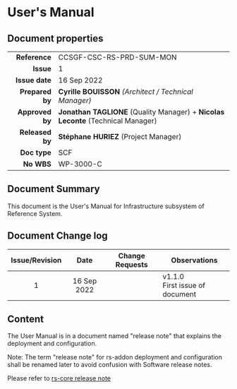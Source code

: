 # User's Manual

## Document properties

|    |   |
| -: | - |
|    **Reference** | CCSGF-CSC-RS-PRD-SUM-MON |
|        **Issue** | 1 |
|   **Issue date** | 16 Sep 2022 |
|  **Prepared by** | **Cyrille BOUISSON**  *(Architect / Technical Manager)* |
|  **Approved by** | **Jonathan TAGLIONE** (Quality Manager) + **Nicolas Leconte** (Technical Manager) |
|  **Released by** | **Stéphane HURIEZ** (Project Manager) |
|     **Doc type** | SCF |
|       **No WBS** | WP-3000-C |

## Document Summary

This document is the User's Manual for Infrastructure subsystem of Reference System.

## Document Change log

| Issue/Revision | Date | Change Requests | Observations |
| :------------: | :--: | --------------- | ------------ |
| 1 | 16 Sep 2022 | | v1.1.0 <br> First issue of document |

## Content

The User Manual is in a document named "release note" that explains the deployment and configuration.

Note: The term "release note" for rs-addon deployment and configuration shall be renamed later to avoid confusion with Software release notes.

Please refer to [rs-core release note](./../../rs-cores/MONITORING/Release_Note.md)

